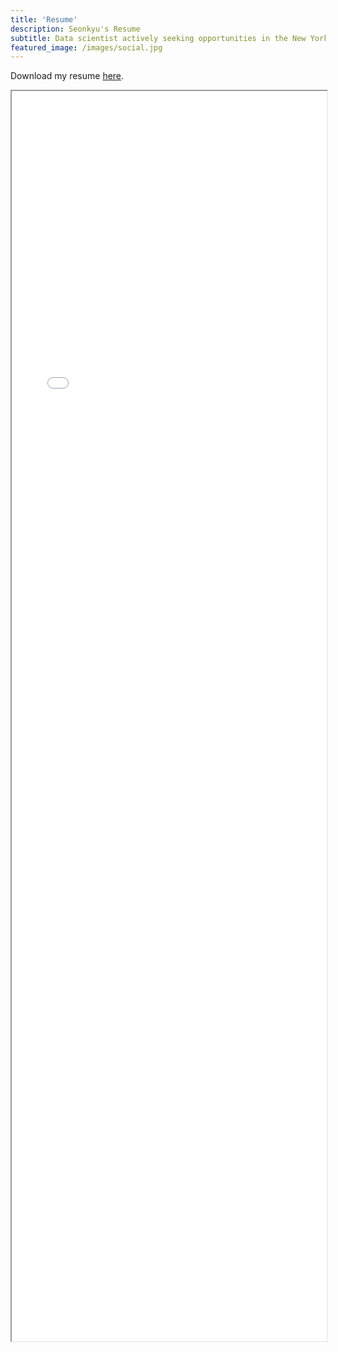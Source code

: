 ```yaml
---
title: 'Resume'
description: Seonkyu's Resume
subtitle: Data scientist actively seeking opportunities in the New York Metropolitan area.
featured_image: /images/social.jpg
---
```

Download my resume [here](https://qrco.de/bevxN8).
<iframe width="100%" height="2000" src="/pdf/Resume.pdf">
